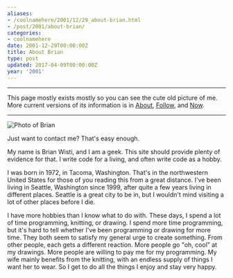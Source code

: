 ```yaml
---
aliases:
- /coolnamehere/2001/12/29_about-brian.html
- /post/2001/about-brian/
categories:
- coolnamehere
date: 2001-12-29T00:00:00Z
title: About Brian
type: post
updated: 2017-04-09T00:00:00Z
year: '2001'
---
```


****


This page mostly exists mostly so you can see the cute old picture of me. More
current versions of its information is in [About](/about/), [Follow](/follow/), and [Now](/now/).

****

<!--more-->

![Photo of Brian](/img/2001/brian-greenlake.jpg)

Just want to contact me? That's easy enough.


My name is Brian Wisti, and I am a geek. This site should provide plenty of 
evidence for that. I write code for a living, and often write code as a hobby.

I was born in 1972, in Tacoma, Washington. That's in the northwestern United 
States for those of you reading this from a great distance. I've been living 
in Seattle, Washington since 1999, after quite a few years living in different 
places. Seattle is a great city to be in, but I wouldn't mind visiting a lot 
of other places before I die.

I have more hobbies than I know what to do with. These days, I spend a lot of 
time programming, knitting, or drawing. I spend more time programming, but 
it's hard to tell whether I've been programming or drawing for more time.
They both seem to satisfy my general urge to create something. From other 
people, each gets a different reaction. More people go "oh, cool" at my 
drawings. More people are willing to pay me for my programming. My wife mainly 
benefits from the knitting, with an endless supply of things I want her to 
wear. So I get to do all the things I enjoy and stay very happy.


